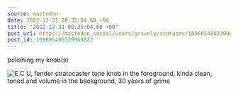 ```yaml
---
source: mastodon
date: 2022-12-31 00:35:04.60 +00
title: "2022-12-31 00:35:04.60 +00"
post_uri: https://mastodon.social/users/gravely/statuses/109605480339969823
post_id: 109605480339969823
---
```

polishing my knob(s)


![E C U, fender stratocaster tone knob in the foreground, kinda clean, toned and volume in the background, 30 years of grime](/images/109605470718823455.png)

